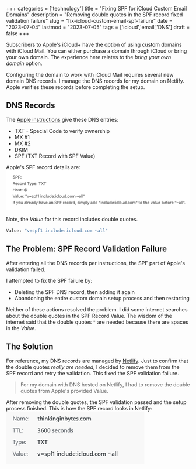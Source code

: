 +++
categories = ['technology']
title = "Fixing SPF for iCloud Custom Email Domains"
description = "Removing double quotes in the SPF record fixed validation failure"
slug = "fix-icloud-custom-email-spf-failure"
date = "2023-07-04"
lastmod = "2023-07-05"
tags = ['icloud','email','DNS']
draft = false
+++

Subscribers to Apple's iCloud+ have the option of using custom domains with iCloud Mail.
You can either purchase a domain through iCloud or bring your own domain.
The experience here relates to the _bring your own domain_ option.

Configuring the domain to work with iCloud Mail requires several new domain DNS records.
I manage the DNS records for my domain on Netlify.
Apple verifies these records before completing the setup.

## DNS Records
The [Apple instructions](https://support.apple.com/en-us/HT212524) give these DNS entries:

* TXT - Special Code to verify ownership
* MX #1
* MX #2
* DKIM
* SPF (TXT Record with SPF Value)

Apple's SPF record details are:
![SPF Record Details](./apple_spf_record_instructions.png)

Note, the _Value_ for this record includes double quotes.

```bash
Value: "v=spf1 include:icloud.com ~all"
```

## The Problem: SPF Record Validation Failure

After entering all the DNS records per instructions, the SPF part of Apple's validation failed.

I attempted to fix the SPF failure by:

* Deleting the SPF DNS record, then adding it again
* Abandoning the entire custom domain setup process and then restarting

Neither of these actions resolved the problem.
I did some internet searches about the double quotes in the SPF Record Value.
The wisdom of the internet said that the double quotes `"` are needed because there are spaces in the _Value_.

## The Solution

For reference, my DNS records are managed by [Netlify](https://www.netlify.com).
Just to confirm that the double quotes _really are needed_, I decided to remove them from the SPF record and retry the validation.
This fixed the SPF validation failure.

> For my domain with DNS hosted on Netlify, I had to remove the double quotes from Apple's provided Value.

After removing the double quotes, the SPF validation passed and the setup process finished.
This is how the SPF record looks in Netlify:
![Working SPF Record](./netlify_spf_record_final.png)
